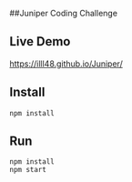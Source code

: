 ##Juniper Coding Challenge

Live Demo
-------------
https://illl48.github.io/Juniper/

Install
-------------
```shell
npm install
```

Run
-------------
```shell
npm install
npm start
```
